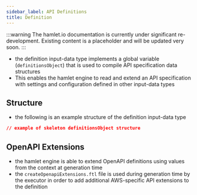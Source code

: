 ```yaml
---
sidebar_label: API Definitions
title: Definition
---
```


:::warning
The hamlet.io documentation is currently under significant re-development. Existing content is a placeholder and will be updated very soon.
:::

* the definition input-data type implements a global variable (`definitionsObject`) that is used to compile API specification data structures
* This enables the hamlet engine to read and extend an API specification with settings and configuration defined in other input-data types

## Structure

* the following is an example structure of the definition input-data type

```json
// example of skeleton definitionsObject structure
```

## OpenAPI Extensions

* the hamlet engine is able to extend OpenAPI definitions using values from the context at generation time
* the `createOpenapiExtensions.ftl` file is used during generation time by the executor in order to add additional AWS-specific API extensions to the definition
